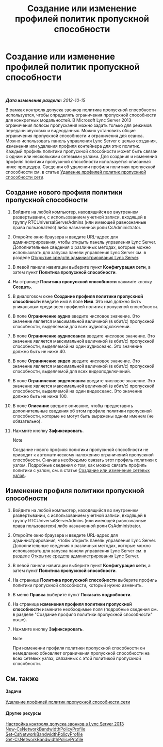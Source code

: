 ﻿---
title: Создание или изменение профилей политик пропускной способности
TOCTitle: Создание или изменение профилей политик пропускной способности
ms:assetid: 08a2e18f-9b0d-4a2f-aa14-13bbf79ec745
ms:mtpsurl: https://technet.microsoft.com/ru-ru/library/Gg520945(v=OCS.15)
ms:contentKeyID: 49308862
ms.date: 05/19/2016
mtps_version: v=OCS.15
ms.translationtype: HT
---

# Создание или изменение профилей политик пропускной способности

 

_**Дата изменения раздела:** 2012-10-15_

В рамках контроля допуска звонков политика пропускной способности используется, чтобы определять ограничения пропускной способности для конкретных модальностей. В Microsoft Lync Server 2013 ограничения полосы пропускания можно задать только для режимов передачи звуковых и видеоданных. Можно установить общие ограничения пропускной способности и ограничения для сеанса. Можно использовать панель управления Lync Server с целью создания, изменения или удаления профиля контейнера для этих политик. Каждый профиль политики пропускной способности может быть связан с одним или несколькими сетевыми узлами. Для создания и изменения профиля политики пропускной способности используется описанная ниже процедура. Сведения об удалении профиля политики пропускной способности см. в статье [Удаление профилей политик пропускной способности сети](lync-server-2013-deleting-network-bandwidth-policy-profiles.md).

## Создание нового профиля политики пропускной способности

1.  Войдите на любой компьютер, находящийся во внутреннем развертывании, с использованием учетной записи, входящей в группу RTCUniversalServerAdmins (или имеющей равнозначные права пользователя) либо назначенной роли CsAdministrator.

2.  Откройте окно браузера и введите URL-адрес для администрирования, чтобы открыть панель управления Lync Server. Дополнительные сведения о различных методах, которые можно использовать для запуска панели управления Lync Server см. в разделе [Открытие средств администрирования Lync Server](lync-server-2013-open-lync-server-administrative-tools.md).

3.  В левой панели навигации выберите пункт **Конфигурация сети**, а затем пункт **Политика пропускной способности**.

4.  На странице **Политика пропускной способности** нажмите кнопку **Создать**.

5.  В диалоговом окне **Создание профиля политики пропускной способности** введите имя в поле **Имя**. Это имя должно быть уникальным среди всех профилей политик пропускной способности.

6.  В поле **Ограничение аудио** введите числовое значение. Это значение является максимальной величиной (в кбит/с) пропускной способности, выделяемой для всех аудиоподключений.

7.  В поле **Ограничение аудиосеанса** введите числовое значение. Это значение является максимальной величиной (в кбит/с) пропускной способности, выделяемой на один аудиосеанс. Это значение должно быть не ниже 40.

8.  В поле **Ограничение видео** введите числовое значение. Это значение является максимальной величиной (в кбит/с) пропускной способности, выделяемой для всех видеоподключений.

9.  В поле **Ограничение видеосеанса** введите числовое значение. Это значение является максимальной величиной (в кбит/с) пропускной способности, выделяемой на один видеосеанс. Это значение должно быть не ниже 100.

10. В поле **Описание** введите описание, чтобы предоставить дополнительные сведения об этом профиле политики пропускной способности, которые не могут быть выражены одним именем (не обязательно).

11. Нажмите кнопку **Зафиксировать**.
    
    > [!note]  
    > Создание нового профиля политики пропускной способности не приводит к автоматическому наложению ограничений пропускной способности. Сначала необходимо связать этот профиль политики с узлом. Подробные сведения о том, как можно связать профиль политики с узлом, см. в статье <a href="lync-server-2013-creating-or-modifying-network-sites.md">Создание или изменение сетевых узлов</a>.

## Изменение профиля политики пропускной способности

1.  Войдите на любой компьютер, находящийся во внутреннем развертывании, с использованием учетной записи, входящей в группу RTCUniversalServerAdmins (или имеющей равнозначные права пользователя) либо назначенной роли CsAdministrator.

2.  Откройте окно браузера и введите URL-адрес для администрирования, чтобы открыть панель управления Lync Server. Дополнительные сведения о различных методах, которые можно использовать для запуска панели управления Lync Server см. в разделе [Открытие средств администрирования Lync Server](lync-server-2013-open-lync-server-administrative-tools.md).

3.  В левой панели навигации выберите пункт **Конфигурация сети**, а затем пункт **Политика пропускной способности**.

4.  На странице **Политика пропускной способности** выберите профиль политики пропускной способности, который нужно изменить.

5.  В меню **Правка** выберите пункт **Показать подробности**.

6.  На странице **изменения профиля политики пропускной способности** измените необходимые поля (подробные сведения см. в разделе "Создание профиля политики пропускной способности" выше).

7.  Нажмите кнопку **Зафиксировать**.
    
    > [!note]  
    > При изменении профиля политики пропускной способности он немедленно обновляет ограничения пропускной способности на всех сетевых узлах, связанных с этой политикой пропускной способности.

## См. также

#### Задачи

[Удаление профилей политик пропускной способности сети](lync-server-2013-deleting-network-bandwidth-policy-profiles.md)  

#### Другие ресурсы

[Настройка контроля допуска звонков в Lync Server 2013](lync-server-2013-configure-call-admission-control.md)  
[New-CsNetworkBandwidthPolicyProfile](https://docs.microsoft.com/en-us/powershell/module/skype/New-CsNetworkBandwidthPolicyProfile)  
[Set-CsNetworkBandwidthPolicyProfile](https://docs.microsoft.com/en-us/powershell/module/skype/Set-CsNetworkBandwidthPolicyProfile)  
[Get-CsNetworkBandwidthPolicyProfile](https://docs.microsoft.com/en-us/powershell/module/skype/Get-CsNetworkBandwidthPolicyProfile)

